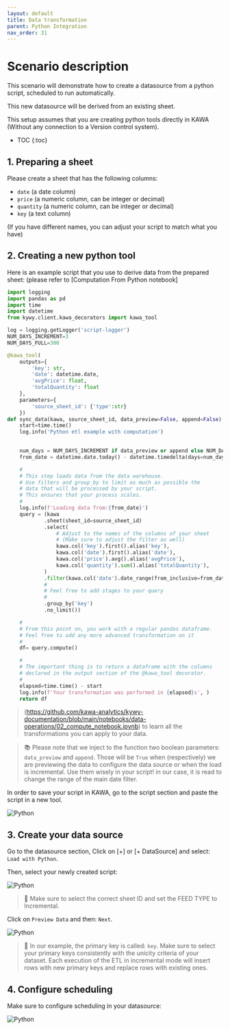 ```yaml
---
layout: default
title: Data transformation
parent: Python Integration
nav_order: 31
---
```


# Scenario description

This scenario will demonstrate how to create a datasource from a python script, scheduled to run automatically.

This new datasource will be derived from an existing sheet.

This setup assumes that you are creating python tools directly in KAWA (Without any connection to a Version control system).

* TOC
{:toc}


## 1. Preparing a sheet

Please create a sheet that has the following columns:

- `date` (a date column)
- `price` (a numeric column, can be integer or decimal)
- `quantity` (a numeric column, can be integer or decimal)
- `key` (a text column)

(If you have different names, you can adjust your script to match what you have)


## 2. Creating a new python tool

Here is an example script that you use to derive data from the prepared sheet:
(please refer to [Computation From Python notebook]

```python
import logging
import pandas as pd
import time
import datetime
from kywy.client.kawa_decorators import kawa_tool

log = logging.getLogger('script-logger')
NUM_DAYS_INCREMENT=3
NUM_DAYS_FULL=300

@kawa_tool(
    outputs={
        'key': str,
        'date': datetime.date,
        'avgPrice': float,
        'totalQuantity': float
    },
    parameters={
        'source_sheet_id': {'type':str}
    })
def sync_data(kawa, source_sheet_id, data_preview=False, append=False):
    start=time.time()
    log.info('Python etl example with computation')

    
    num_days = NUM_DAYS_INCREMENT if data_preview or append else NUM_DAYS_FULL
    from_date = datetime.date.today() - datetime.timedelta(days=num_days)

    #
    # This step loads data from the data warehouse.
    # Use filters and group_by to limit as much as possible the 
    # data that will be processed by your script.
    # This ensures that your process scales.
    #
    log.info(f'Loading data from:{from_date}')
    query = (kawa
            .sheet(sheet_id=source_sheet_id)
            .select( 
                # Adjust to the names of the columns of your sheet
                # (Make sure to adjust the filter as well)
                kawa.col('key').first().alias('key'),
                kawa.col('date').first().alias('date'),
                kawa.col('price').avg().alias('avgPrice'),
                kawa.col('quantity').sum().alias('totalQuantity'),
            )
            .filter(kawa.col('date').date_range(from_inclusive=from_date))
            #
            # Feel free to add stages to your query
            #
            .group_by('key')
            .no_limit())

    #
    # From this point on, you work with a regular pandas dataframe.
    # Feel free to add any more advanced transformation on it
    #
    df= query.compute()

    # 
    # The important thing is to return a dataframe with the columns
    # declared in the output section of the @kawa_tool decorator.
    #
    elapsed=time.time() - start
    log.info(f'Your transformation was performed in {elapsed}s', )
    return df
```

> (https://github.com/kawa-analytics/kywy-documentation/blob/main/notebooks/data-operations/02_compute_notebook.ipynb) to learn all the 
transformations you can apply to your data.


> 📚 Please note that we inject to the function two boolean parameters: `data_preview` and `append`. Those will 
be `True` when (respectively) we are previewing the data to configure the data source or when the load is incremental.
Use them wisely in your script! in our case, it is read to change the range of the main date filter.

In order to save your script in KAWA, go to the script section and paste the script in a new tool.

![Python](./readme-assets/python_2.png)


## 3. Create your data source

Go to the datasource section, Click on [+] or [+ DataSource] and select: `Load with Python`.

Then, select your newly created script:

![Python](./readme-assets/python_1.png)


> 🚨 Make sure to select the correct sheet ID and set the FEED TYPE to Incremental.


Click on `Preview Data` and then: `Next`.

![Python](./readme-assets/python_3.png)

> 🚨 In our example, the primary key is called: `key`. Make sure to select your primary keys consistently with the unicity criteria of your dataset. Each execution of the ETL in incremental mode will insert rows with new primary keys and replace rows with existing ones.


## 4. Configure scheduling

Make sure to configure scheduling in your datasource:

![Python](./readme-assets/python_4.png)


